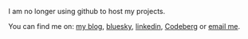 I am no longer using github to host my projects. 

You can find me on: [my blog](https://pbentes.eckle.io/), [bluesky](https://bsky.app/profile/pbentes.eckle.io), [linkedin](https://www.linkedin.com/in/pgbentes/), [Codeberg](https://codeberg.org/aggrobyte) or <a href="mailto:pbentes@eckle.io">email me</a>.
